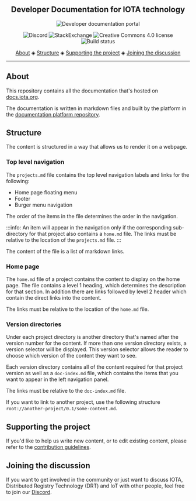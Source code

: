 <h2 align="center">Developer Documentation for IOTA technology</h2>

<p align="center">
    <a href="https://docs.iota.org/docs/wallets/0.1/hub/introduction/overview" style="text-decoration:none;">
    <img src="https://img.shields.io/badge/Documentation%20portal-blue.svg?style=for-the-badge" alt="Developer documentation portal">
</p>
<p align="center">
  <a href="https://discord.iota.org/" style="text-decoration:none;"><img src="https://img.shields.io/badge/Discord-9cf.svg?logo=discord" alt="Discord"></a>
    <a href="https://iota.stackexchange.com/" style="text-decoration:none;"><img src="https://img.shields.io/badge/StackExchange-9cf.svg?logo=stackexchange" alt="StackExchange"></a>
    <a href="https://raw.githubusercontent.com/iotaledger/documentation/develop/LICENSE" style="text-decoration:none;"><img src="https://img.shields.io/github/license/iotaledger/documentation.svg" alt="Creative Commons 4.0 license"></a>
    <a href="https://buildkite.com/iota-foundation/documentation-platform-build-and-deploy" style="text-decoration:none;"><img src="https://badge.buildkite.com/f736fdb29f0102a9e640363d347bd7332ec2002aeb69916556.svg" alt="Build status"></a>
</p>
      
<p align="center">
  <a href="#about">About</a> ◈
  <a href="#prerequisites">Structure</a> ◈
  <a href="#supporting-the-project">Supporting the project</a> ◈
  <a href="#joining-the-discussion">Joining the discussion</a> 
</p>

---

## About

This repository contains all the documentation that's hosted on [docs.iota.org](https://docs.iota.org).

The documentation is written in markdown files and built by the platform in the [documentation platform repository](https://github.com/iotaledger/documentation-platform).

## Structure

The content is structured in a way that allows us to render it on a webpage.

### Top level navigation

The `projects.md` file contains the top level navigation labels and links for the following:

- Home page floating menu
- Footer
- Burger menu navigation

The order of the items in the file determines the order in the navigation.

:::info:
An item will appear in the navigation only if the corresponding sub-directory for that project also contains a `home.md` file. The links must be relative to the location of the `projects.md` file.
:::

The content of the file is a list of markdown links.

### Home page

The `home.md` file of a project contains the content to display on the home page. The file contains a level 1 heading, which determines the description for that section. In addition there are links followed by level 2 header which contain the direct links into the content.

The links must be relative to the location of the `home.md` file.

### Version directories

Under each project directory is another directory that's named after the version number for the content. If more than one version directory exists, a version selector will be displayed. This version selector allows the reader to choose which version of the content they want to see.

Each version directory contains all of the content required for that project version as well as a `doc-index.md` file, which contains the items that you want to appear in the left navigation panel.

The links must be relative to the `doc-index.md` file.

If you want to link to another project, use the following structure `root://another-project/0.1/some-content.md`.

## Supporting the project

If you'd like to help us write new content, or to edit existing content, please refer to the [contribution guidelines](.github/CONTRIBUTING.md).

## Joining the discussion

If you want to get involved in the community or just want to discuss IOTA, Distributed Registry Technology (DRT) and IoT with other people, feel free to join our [Discord](https://discord.iota.org/).